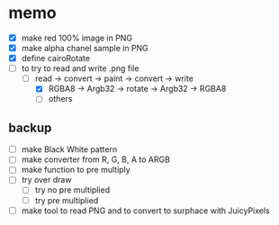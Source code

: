 memo
====

* [x] make red 100% image in PNG
* [x] make alpha chanel sample in PNG
* [x] define cairoRotate
* [ ] to try to read and write .png file
	+ [ ] read -> convert -> paint -> convert -> write
		- [x] RGBA8 -> Argb32 -> rotate -> Argb32 -> RGBA8
		- [ ] others

backup
------

* [ ] make Black White pattern
* [ ] make converter from R, G, B, A to ARGB
* [ ] make function to pre multiply
* [ ] try over draw
	+ [ ] try no pre multiplied
	+ [ ] try pre multiplied
* [ ] make tool to read PNG and to convert to surphace with JuicyPixels
